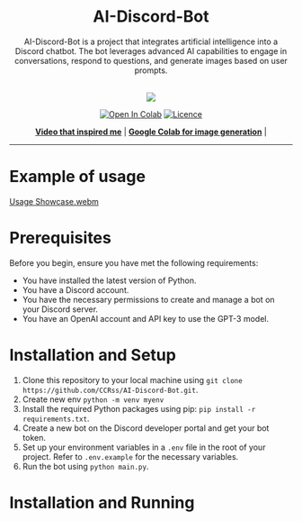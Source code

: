 
<div align="center">

<h1>AI-Discord-Bot</h1>
AI-Discord-Bot is a project that integrates artificial intelligence into a Discord chatbot. The bot leverages advanced AI capabilities to engage in conversations, respond to questions, and generate images based on user prompts. <br><br>


<img src="https://moe-counter.glitch.me/get/@AI-Discord-Bot?theme=rule34" /><br>

[![Open In Colab](https://img.shields.io/badge/Colab-F9AB00?style=for-the-badge&logo=googlecolab&color=525252)]()
[![Licence](https://img.shields.io/badge/LICENSE-MIT-green.svg?style=for-the-badge)](https://github.com/CCRss/AI-Discord-Bot/blob/main/LICENSE)

[**Video that inspired me**](https://youtu.be/OvY4o9zAqrU) | [**Google Colab for image generation**](https://drive.google.com/file/d/1sQJGwTUzDkiM62LsFu5-PeQmzf0Ftkr0/view?usp=sharing) |
</div>

------



# Example of usage 
[Usage Showcase.webm](https://github.com/CCRss/AI-Discord-Bot/assets/118021138/bff8905e-2a1f-406d-b64d-a873d2fc920b)

# Prerequisites
Before you begin, ensure you have met the following requirements:

* You have installed the latest version of Python.
* You have a Discord account.
* You have the necessary permissions to create and manage a bot on your Discord server.
* You have an OpenAI account and API key to use the GPT-3 model.

# Installation and Setup

1. Clone this repository to your local machine using `git clone https://github.com/CCRss/AI-Discord-Bot.git`.
2. Create new env `python -m venv myenv`
3. Install the required Python packages using pip: `pip install -r requirements.txt`.
4. Create a new bot on the Discord developer portal and get your bot token. 
5. Set up your environment variables in a `.env` file in the root of your project. Refer to `.env.example` for the necessary variables.
6. Run the bot using `python main.py`.

# Installation and Running





